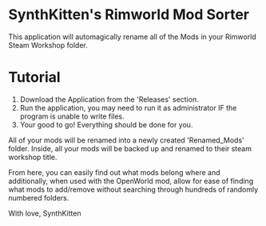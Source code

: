 # SynthKitten's Rimworld Mod Sorter
This application will automagically rename all of the Mods in your Rimworld Steam Workshop folder.

# Tutorial

1. Download the Application from the 'Releases' section.
2. Run the application, you may need to run it as administrator IF the program is unable to write files.
3. Your good to go! Everything should be done for you.

All of your mods will be renamed into a newly created 'Renamed_Mods' folder. Inside, all your mods will be backed up and renamed to their steam workshop title.

From here, you can easily find out what mods belong where and additionally, when used with the OpenWorld mod, allow for ease of finding what mods to add/remove without searching through hundreds of randomly numbered folders.

With love,
SynthKitten
